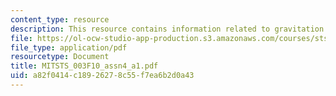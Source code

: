 ```yaml
---
content_type: resource
description: This resource contains information related to gravitation.
file: https://ol-ocw-studio-app-production.s3.amazonaws.com/courses/sts-003-the-rise-of-modern-science-fall-2010/a82f0414c18926278c55f7ea6b2d0a43_MITSTS_003F10_assn4_a1.pdf
file_type: application/pdf
resourcetype: Document
title: MITSTS_003F10_assn4_a1.pdf
uid: a82f0414-c189-2627-8c55-f7ea6b2d0a43
---
```

